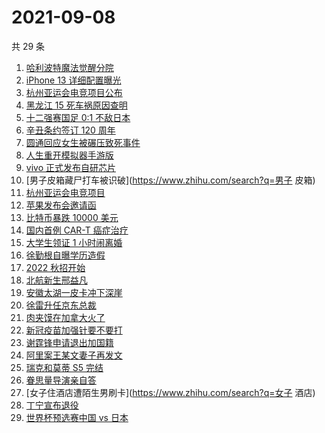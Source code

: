 # 2021-09-08

共 29 条

<!-- BEGIN -->
<!-- 最后更新时间 Wed Sep 08 2021 18:14:49 GMT+0800 (China Standard Time) -->

1. [哈利波特魔法觉醒分院](https://www.zhihu.com/search?q=哈利波特魔法觉醒)
1. [iPhone 13 详细配置曝光](https://www.zhihu.com/search?q=iPhone13)
1. [杭州亚运会电竞项目公布](https://www.zhihu.com/search?q=亚运会)
1. [黑龙江 15 死车祸原因查明](https://www.zhihu.com/search?q=黑龙江车祸)
1. [十二强赛国足 0:1 不敌日本](https://www.zhihu.com/search?q=国足)
1. [辛丑条约签订 120 周年](https://www.zhihu.com/search?q=辛丑条约)
1. [圆通回应女生被碾压致死事件](https://www.zhihu.com/search?q=圆通)
1. [人生重开模拟器手游版](https://www.zhihu.com/search?q=人生重开模拟器)
1. [vivo 正式发布自研芯片](https://www.zhihu.com/search?q=vivo)
1. [男子皮箱藏尸打车被识破](https://www.zhihu.com/search?q=男子 皮箱)
1. [杭州亚运会电竞项目](https://www.zhihu.com/search?q=亚运会)
1. [苹果发布会邀请函](https://www.zhihu.com/search?q=苹果发布会)
1. [比特币暴跌 10000 美元](https://www.zhihu.com/search?q=比特币暴跌)
1. [国内首例 CAR-T 癌症治疗](https://www.zhihu.com/search?q=CAR-T)
1. [大学生领证 1 小时闹离婚](https://www.zhihu.com/search?q=大学生领证)
1. [徐勤根自曝学历造假](https://www.zhihu.com/search?q=人类高质量男性)
1. [2022 秋招开始](https://www.zhihu.com/search?q=2022秋招)
1. [北航新生邢益凡](https://www.zhihu.com/search?q=邢益凡)
1. [安徽太湖一皮卡冲下深崖](https://www.zhihu.com/search?q=安徽皮卡)
1. [徐雷升任京东总裁](https://www.zhihu.com/search?q=京东)
1. [肉夹馍在加拿大火了](https://www.zhihu.com/search?q=肉夹馍)
1. [新冠疫苗加强针要不要打](https://www.zhihu.com/search?q=新冠疫苗加强针)
1. [谢霆锋申请退出加国籍](https://www.zhihu.com/search?q=谢霆锋)
1. [阿里案王某文妻子再发文](https://www.zhihu.com/search?q=王某文妻子)
1. [瑞克和莫蒂 S5 完结](https://www.zhihu.com/search?q=瑞克和莫蒂)
1. [眷思量导演亲自答](https://www.zhihu.com/search?q=眷思量)
1. [女子住酒店遭陌生男刷卡](https://www.zhihu.com/search?q=女子 酒店)
1. [丁宁宣布退役](https://www.zhihu.com/search?q=丁宁)
1. [世界杯预选赛中国 vs 日本](https://www.zhihu.com/search?q=国足)

<!-- END -->
